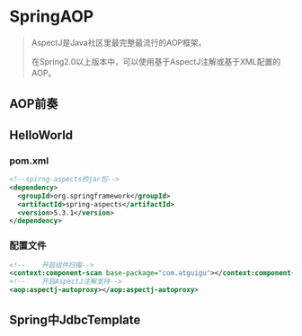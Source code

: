 # SpringAOP

> AspectJ是Java社区里最完整最流行的AOP框架。
>
> 在Spring2.0以上版本中，可以使用基于AspectJ注解或基于XML配置的AOP。



## AOP前奏


## 

## HelloWorld

### pom.xml

```xml
<!--spirng-aspects的jar包-->
<dependency>
  <groupId>org.springframework</groupId>
  <artifactId>spring-aspects</artifactId>
  <version>5.3.1</version>
</dependency>
```

### 配置文件

```xml
<!--    开启组件扫描-->
<context:component-scan base-package="com.atguigu"></context:component-scan>
<!--    开启AspectJ注解支持-->
<aop:aspectj-autoproxy></aop:aspectj-autoproxy>
```

###


## Spring中JdbcTemplate



## 